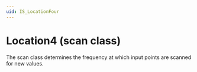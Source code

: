 ```yaml
---
uid: IS_LocationFour
---
```


# Location4 (scan class)

The scan class determines the frequency at which input points are scanned for new values.

<!-- 

Draft comment: Check the supported features and add portions of the following content depending on support for

* event-based (trigger) tags
* unsolicited inputs
* output points

Example content: Set to 0 for event-based (trigger) tags, unsolicited inputs, and output points. 

-->
